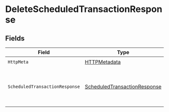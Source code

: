 # DeleteScheduledTransactionResponse


## Fields

| Field                                                                                   | Type                                                                                    | Required                                                                                | Description                                                                             |
| --------------------------------------------------------------------------------------- | --------------------------------------------------------------------------------------- | --------------------------------------------------------------------------------------- | --------------------------------------------------------------------------------------- |
| `HttpMeta`                                                                              | [HTTPMetadata](../../Models/Components/HTTPMetadata.md)                                 | :heavy_check_mark:                                                                      | N/A                                                                                     |
| `ScheduledTransactionResponse`                                                          | [ScheduledTransactionResponse](../../Models/Components/ScheduledTransactionResponse.md) | :heavy_minus_sign:                                                                      | The scheduled transaction was successfully deleted                                      |